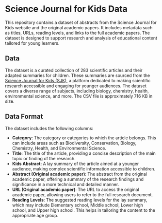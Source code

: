 # Science Journal for Kids Data

This repository contains a dataset of abstracts from the Science Journal for Kids website and the original academic papers. It includes metadata such as titles, URLs, reading levels, and links to the full academic papers. The dataset is designed to support research and analysis of educational content tailored for young learners.

## Data

The dataset is a curated collection of 283 scientific articles and their adapted summaries for children. These summaries are sourced from the [Science Journal for Kids (SJK)](https://www.sciencejournalforkids.org/), a platform dedicated to making scientific research accessible and engaging for younger audiences. The dataset covers a diverse range of subjects, including biology, chemistry, health, environmental science, and more. The CSV file is approximately 716 KB in size.

## Data Format

The dataset includes the following columns:

- **Category**: The category or categories to which the article belongs. This can include areas such as Biodiversity, Conservation, Biology, Chemistry, Health, and Environmental Science.
- **Title**: The title of the article, providing a concise description of the main topic or finding of the research.
- **Kids Abstract**: A lay summary of the article aimed at a younger audience, making complex scientific information accessible to children.
- **Abstract (Original academic paper)**: The abstract from the original academic paper, offering a summary of the research findings and significance in a more technical and detailed manner.
- **URL (Original academic paper)**: The URL to access the original academic paper, allowing users to refer to the full research document.
- **Reading Levels**: The suggested reading levels for the lay summary, which may include Elementary school, Middle school, Lower high school, and Upper high school. This helps in tailoring the content to the appropriate age group.
